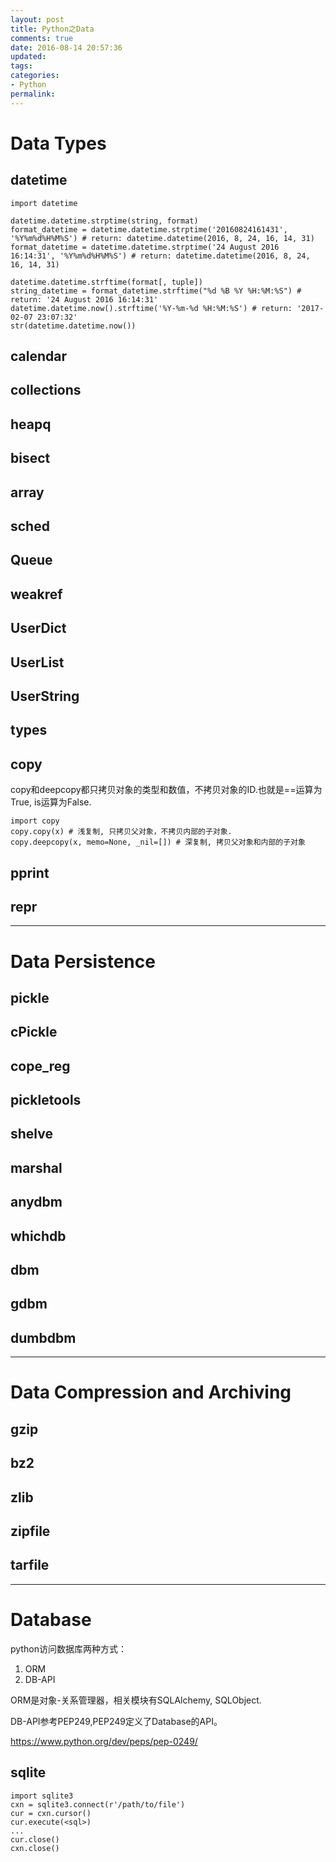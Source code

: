 ```yaml
---
layout: post
title: Python之Data
comments: true
date: 2016-08-14 20:57:36
updated:
tags:
categories:
- Python
permalink:
---
```


# Data Types

## datetime

    import datetime

    datetime.datetime.strptime(string, format)
    format_datetime = datetime.datetime.strptime('20160824161431', '%Y%m%d%H%M%S') # return: datetime.datetime(2016, 8, 24, 16, 14, 31)
    format_datetime = datetime.datetime.strptime('24 August 2016 16:14:31', '%Y%m%d%H%M%S') # return: datetime.datetime(2016, 8, 24, 16, 14, 31)

    datetime.datetime.strftime(format[, tuple])
    string_datetime = format_datetime.strftime("%d %B %Y %H:%M:%S") # return: '24 August 2016 16:14:31'
    datetime.datetime.now().strftime('%Y-%m-%d %H:%M:%S') # return: '2017-02-07 23:07:32'
    str(datetime.datetime.now())

## calendar

## collections

## heapq

## bisect

## array

## sched

## Queue

## weakref

## UserDict

## UserList

## UserString

## types

## copy

copy和deepcopy都只拷贝对象的类型和数值，不拷贝对象的ID.也就是==运算为True, is运算为False.

    import copy
    copy.copy(x) # 浅复制, 只拷贝父对象，不拷贝内部的子对象.
    copy.deepcopy(x, memo=None, _nil=[]) # 深复制, 拷贝父对象和内部的子对象

## pprint

## repr

***

# Data Persistence

## pickle

## cPickle

## cope_reg

## pickletools

## shelve

## marshal

## anydbm

## whichdb

## dbm

## gdbm

## dumbdbm

***

# Data Compression and Archiving

## gzip

## bz2

## zlib

## zipfile

## tarfile

***

# Database

python访问数据库两种方式：
1. ORM
2. DB-API

ORM是对象-关系管理器，相关模块有SQLAlchemy, SQLObject.

DB-API参考PEP249,PEP249定义了Database的API。

<https://www.python.org/dev/peps/pep-0249/>

## sqlite

    import sqlite3
    cxn = sqlite3.connect(r'/path/to/file')
    cur = cxn.cursor()
    cur.execute(<sql>)
    ...
    cur.close()
    cxn.close()
